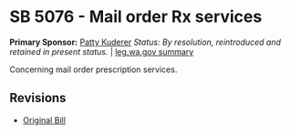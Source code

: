 # SB 5076 - Mail order Rx services
**Primary Sponsor:** [Patty Kuderer](/person/leg/patty.kuderer.md)
*Status: By resolution, reintroduced and retained in present status.* | [leg.wa.gov summary](https://app.leg.wa.gov/billsummary?BillNumber=5076&Year=2021)

Concerning mail order prescription services.

## Revisions
* [Original Bill](1/)